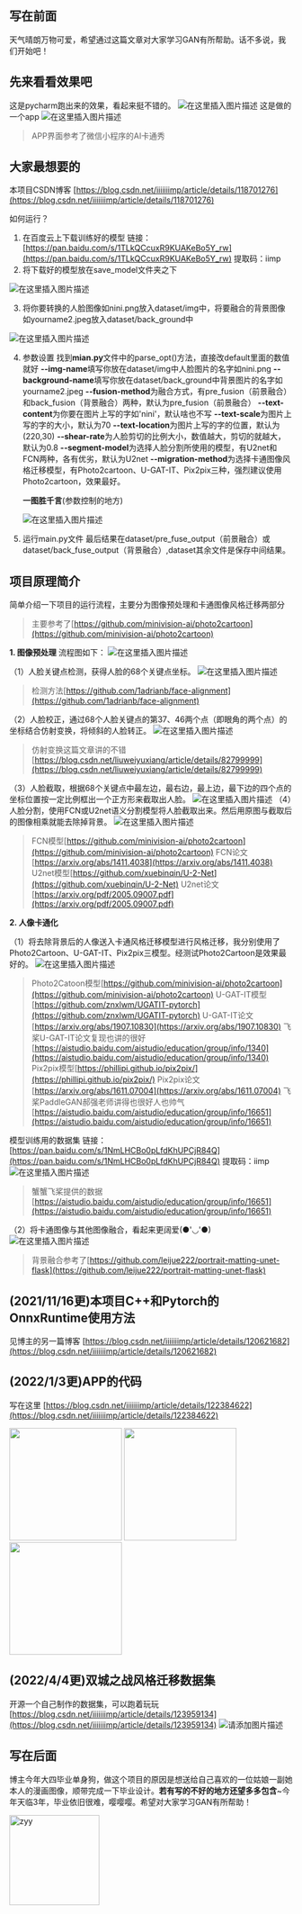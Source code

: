 ## 写在前面
天气晴朗万物可爱，希望通过这篇文章对大家学习GAN有所帮助。话不多说，我们开始吧！

## 先来看看效果吧
这是pycharm跑出来的效果，看起来挺不错的。
![在这里插入图片描述](https://img-blog.csdnimg.cn/20210713175706274.png?x-oss-process=image/watermark,type_ZmFuZ3poZW5naGVpdGk,shadow_10,text_aHR0cHM6Ly9ibG9nLmNzZG4ubmV0L2lpaWlpaWltcA==,size_16,color_FFFFFF,t_70#pic_center)
这是做的一个app
![在这里插入图片描述](https://img-blog.csdnimg.cn/20210713180500245.png?x-oss-process=image/watermark,type_ZmFuZ3poZW5naGVpdGk,shadow_10,text_aHR0cHM6Ly9ibG9nLmNzZG4ubmV0L2lpaWlpaWltcA==,size_16,color_FFFFFF,t_70)

> APP界面参考了微信小程序的AI卡通秀

## 大家最想要的

本项目CSDN博客
[https://blog.csdn.net/iiiiiiimp/article/details/118701276](https://blog.csdn.net/iiiiiiimp/article/details/118701276)


如何运行？
 1. 在百度云上下载训练好的模型
 链接：[https://pan.baidu.com/s/1TLkQCcuxR9KUAKeBo5Y_rw](https://pan.baidu.com/s/1TLkQCcuxR9KUAKeBo5Y_rw) 
 提取码：iimp 
 2. 将下载好的模型放在save_model文件夹之下
 
![在这里插入图片描述](https://img-blog.csdnimg.cn/20210713202019839.png?x-oss-process=image/watermark,type_ZmFuZ3poZW5naGVpdGk,shadow_10,text_aHR0cHM6Ly9ibG9nLmNzZG4ubmV0L2lpaWlpaWltcA==,size_16,color_FFFFFF,t_70#pic_center)

 3. 将你要转换的人脸图像如nini.png放入dataset/img中，将要融合的背景图像如yourname2.jpeg放入dataset/back_ground中
 
![在这里插入图片描述](https://img-blog.csdnimg.cn/20210713205924634.png?x-oss-process=image/watermark,type_ZmFuZ3poZW5naGVpdGk,shadow_10,text_aHR0cHM6Ly9ibG9nLmNzZG4ubmV0L2lpaWlpaWltcA==,size_16,color_FFFFFF,t_70#pic_center)

 4. 参数设置
 找到**mian.py**文件中的parse_opt()方法，直接改default里面的数值就好
 **--img-name**填写你放在dataset/img中人脸图片的名字如nini.png
 **--background-name**填写你放在dataset/back_ground中背景图片的名字如yourname2.jpeg
 **--fusion-method**为融合方式，有pre_fusion（前景融合）和back_fusion（背景融合）两种，默认为pre_fusion（前景融合）
 **--text-content**为你要在图片上写的字如'nini'，默认啥也不写
 **--text-scale**为图片上写的字的大小，默认为70
 **--text-location**为图片上写的字的位置，默认为(220,30)
 **--shear-rate**为人脸剪切的比例大小，数值越大，剪切的就越大，默认为0.8
 **--segment-model**为选择人脸分割所使用的模型，有U2net和FCN两种，各有优劣，默认为U2net
 **--migration-method**为选择卡通图像风格迁移模型，有Photo2cartoon、U-GAT-IT、Pix2pix三种，强烈建议使用Photo2cartoon，效果最好。
 
 	**一图胜千言**(参数控制的地方)
  
 	![在这里插入图片描述](https://img-blog.csdnimg.cn/20210714091342451.png?x-oss-process=image/watermark,type_ZmFuZ3poZW5naGVpdGk,shadow_10,text_aHR0cHM6Ly9ibG9nLmNzZG4ubmV0L2lpaWlpaWltcA==,size_16,color_FFFFFF,t_70#pic_center)
 
 5. 运行main.py文件
最后结果在dataset/pre_fuse_output（前景融合）或dataset/back_fuse_output（背景融合）,dataset其余文件是保存中间结果。
 
## 项目原理简介

简单介绍一下项目的运行流程，主要分为图像预处理和卡通图像风格迁移两部分

> 主要参考了[https://github.com/minivision-ai/photo2cartoon](https://github.com/minivision-ai/photo2cartoon)

 **1. 图像预处理**
 流程图如下：
 ![在这里插入图片描述](https://img-blog.csdnimg.cn/20210713214029473.png?x-oss-process=image/watermark,type_ZmFuZ3poZW5naGVpdGk,shadow_10,text_aHR0cHM6Ly9ibG9nLmNzZG4ubmV0L2lpaWlpaWltcA==,size_16,color_FFFFFF,t_70#pic_center)

（1）人脸关键点检测，获得人脸的68个关键点坐标。
 ![在这里插入图片描述](https://img-blog.csdnimg.cn/20210714092317427.png?x-oss-process=image/watermark,type_ZmFuZ3poZW5naGVpdGk,shadow_10,text_aHR0cHM6Ly9ibG9nLmNzZG4ubmV0L2lpaWlpaWltcA==,size_16,color_FFFFFF,t_70#pic_center)

> 检测方法[https://github.com/1adrianb/face-alignment](https://github.com/1adrianb/face-alignment)

 （2）人脸校正，通过68个人脸关键点的第37、46两个点（即眼角的两个点）的坐标结合仿射变换，将倾斜的人脸转正。
 ![在这里插入图片描述](https://img-blog.csdnimg.cn/20210714093605119.png?x-oss-process=image/watermark,type_ZmFuZ3poZW5naGVpdGk,shadow_10,text_aHR0cHM6Ly9ibG9nLmNzZG4ubmV0L2lpaWlpaWltcA==,size_16,color_FFFFFF,t_70#pic_center)

> 仿射变换这篇文章讲的不错[https://blog.csdn.net/liuweiyuxiang/article/details/82799999](https://blog.csdn.net/liuweiyuxiang/article/details/82799999)

（3）人脸截取，根据68个关键点中最左边，最右边，最上边，最下边的四个点的坐标位置按一定比例框出一个正方形来截取出人脸。
 ![在这里插入图片描述](https://img-blog.csdnimg.cn/20210714094014448.png?x-oss-process=image/watermark,type_ZmFuZ3poZW5naGVpdGk,shadow_10,text_aHR0cHM6Ly9ibG9nLmNzZG4ubmV0L2lpaWlpaWltcA==,size_16,color_FFFFFF,t_70#pic_center)
（4）人脸分割，使用FCN或U2net语义分割模型将人脸截取出来。然后用原图与截取后的图像相乘就能去除掉背景。
![在这里插入图片描述](https://img-blog.csdnimg.cn/20210714094752860.png?x-oss-process=image/watermark,type_ZmFuZ3poZW5naGVpdGk,shadow_10,text_aHR0cHM6Ly9ibG9nLmNzZG4ubmV0L2lpaWlpaWltcA==,size_16,color_FFFFFF,t_70#pic_center)

> FCN模型[https://github.com/minivision-ai/photo2cartoon](https://github.com/minivision-ai/photo2cartoon)
> FCN论文[https://arxiv.org/abs/1411.4038](https://arxiv.org/abs/1411.4038)
> U2net模型[https://github.com/xuebinqin/U-2-Net](https://github.com/xuebinqin/U-2-Net)
> U2net论文[https://arxiv.org/pdf/2005.09007.pdf](https://arxiv.org/pdf/2005.09007.pdf)

 **2. 人像卡通化**

（1）将去除背景后的人像送入卡通风格迁移模型进行风格迁移，我分别使用了Photo2Cartoon、U-GAT-IT、Pix2pix三模型。经测试Photo2Cartoon是效果最好的。
 ![在这里插入图片描述](https://img-blog.csdnimg.cn/20210714095905105.png?x-oss-process=image/watermark,type_ZmFuZ3poZW5naGVpdGk,shadow_10,text_aHR0cHM6Ly9ibG9nLmNzZG4ubmV0L2lpaWlpaWltcA==,size_16,color_FFFFFF,t_70#pic_center)

> Photo2Catoon模型[https://github.com/minivision-ai/photo2cartoon](https://github.com/minivision-ai/photo2cartoon)
> U-GAT-IT模型[https://github.com/znxlwm/UGATIT-pytorch](https://github.com/znxlwm/UGATIT-pytorch)
> U-GAT-IT论文[https://arxiv.org/abs/1907.10830](https://arxiv.org/abs/1907.10830) 
> 飞桨U-GAT-IT论文复现也讲的很好 [https://aistudio.baidu.com/aistudio/education/group/info/1340](https://aistudio.baidu.com/aistudio/education/group/info/1340)
> Pix2pix模型[https://phillipi.github.io/pix2pix/](https://phillipi.github.io/pix2pix/)
> Pix2pix论文[https://arxiv.org/abs/1611.07004](https://arxiv.org/abs/1611.07004)
> 飞桨PaddleGAN郝强老师讲得也很好人也帅气[https://aistudio.baidu.com/aistudio/education/group/info/16651](https://aistudio.baidu.com/aistudio/education/group/info/16651)

模型训练用的数据集
链接：[https://pan.baidu.com/s/1NmLHCBo0pLfdKhUPCjR84Q](https://pan.baidu.com/s/1NmLHCBo0pLfdKhUPCjR84Q) 
提取码：iimp 
![在这里插入图片描述](https://img-blog.csdnimg.cn/20210714102531796.png?x-oss-process=image/watermark,type_ZmFuZ3poZW5naGVpdGk,shadow_10,text_aHR0cHM6Ly9ibG9nLmNzZG4ubmV0L2lpaWlpaWltcA==,size_16,color_FFFFFF,t_70#pic_center)

> 蟹蟹飞桨提供的数据[https://aistudio.baidu.com/aistudio/education/group/info/16651](https://aistudio.baidu.com/aistudio/education/group/info/16651)

（2）将卡通图像与其他图像融合，看起来更阔爱(●'◡'●)
![在这里插入图片描述](https://img-blog.csdnimg.cn/20210714101559341.png?x-oss-process=image/watermark,type_ZmFuZ3poZW5naGVpdGk,shadow_10,text_aHR0cHM6Ly9ibG9nLmNzZG4ubmV0L2lpaWlpaWltcA==,size_16,color_FFFFFF,t_70#pic_center)

> 背景融合参考了[https://github.com/leijue222/portrait-matting-unet-flask](https://github.com/leijue222/portrait-matting-unet-flask)

## (2021/11/16更)本项目C++和Pytorch的OnnxRuntime使用方法
见博主的另一篇博客
[https://blog.csdn.net/iiiiiiimp/article/details/120621682](https://blog.csdn.net/iiiiiiimp/article/details/120621682)

## (2022/1/3更)APP的代码
写在这里
[https://blog.csdn.net/iiiiiiimp/article/details/122384622](https://blog.csdn.net/iiiiiiimp/article/details/122384622)

 <img src="https://img-blog.csdnimg.cn/ebe30ae3e19740018c6e8a58638c0d93.gif" width="200"> <img src="https://img-blog.csdnimg.cn/d095c6d03d2c4951ad039b7fd90714b3.gif" width="200"> <img src="https://img-blog.csdnimg.cn/cd66cf9f32ba4297a3ad241a859387bc.gif" width="200">

## (2022/4/4更)双城之战风格迁移数据集

开源一个自己制作的数据集，可以跑着玩玩
[https://blog.csdn.net/iiiiiiimp/article/details/123959134](https://blog.csdn.net/iiiiiiimp/article/details/123959134)
![请添加图片描述](https://img-blog.csdnimg.cn/8f39146ffce94935841c7323e3b328fe.jpeg)

## 写在后面
博主今年大四毕业单身狗，做这个项目的原因是想送给自己喜欢的一位姑娘一副她本人的漫画图像，顺带完成一下毕业设计。**若有写的不好的地方还望多多包含**~今年天临3年，毕业依旧很难，嘤嘤嘤。希望对大家学习GAN有所帮助！

<img width="160" alt="zyy" src="https://user-images.githubusercontent.com/47819608/147376046-d067ac63-23dd-4bb8-a167-3c14d7b9ca57.png">

